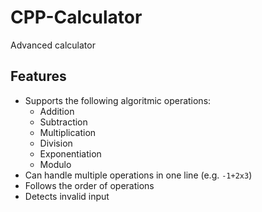 # CPP-Calculator

Advanced calculator

## Features

- Supports the following algoritmic operations:
    - Addition
    - Subtraction
    - Multiplication
    - Division
    - Exponentiation
    - Modulo
- Can handle multiple operations in one line (e.g. `-1+2x3`)
- Follows the order of operations
- Detects invalid input
